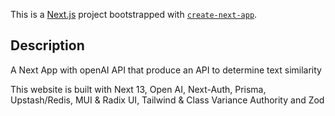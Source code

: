 This is a [Next.js](https://nextjs.org/) project bootstrapped with [`create-next-app`](https://github.com/vercel/next.js/tree/canary/packages/create-next-app).

## Description
A Next App with openAI API that produce an API to determine text similarity

This website is built with Next 13, Open AI, Next-Auth, Prisma, Upstash/Redis, MUI & Radix UI, Tailwind & Class Variance Authority and Zod
